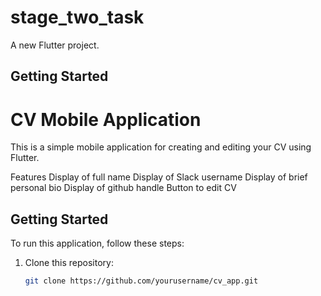 # stage_two_task

A new Flutter project.

## Getting Started
# CV Mobile Application

This is a simple mobile application for creating and editing your CV using Flutter.

Features
     Display of full name
      Display of Slack username
      Display of brief personal bio
        Display of github handle
      Button to edit CV 


## Getting Started

To run this application, follow these steps:

1. Clone this repository:

   ```bash
   git clone https://github.com/yourusername/cv_app.git

